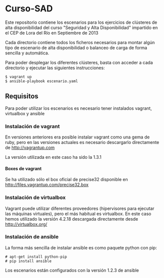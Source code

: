 # Curso-SAD

Este repositorio contiene los escenarios para los ejercicios de clústeres de
alta disponibilidad del curso "Seguridad y Alta Disponibilidad" impartido en el
CEP de Lora del Río en Septiembre de 2013

Cada directorio contiene todos los ficheros necesarios para montar algún tipo de
escenario de alta disponibilidad o balanceo de carga de forma sencilla y
automática.

Para poder desplegar los diferentes clústeres, basta con acceder a cada
directorio y ejecutar las siguientes instrucciones:
```
$ vagrant up
$ ansible-playbook escenario.yaml
```

## Requisitos

Para poder utilizar los escenarios es necesario tener instalados vagrant,
virtualbox y ansible

### Instalación de vagrant

En versiones anteriores era posible instalar vagrant como una gema de ruby, pero
en las versiones actuales es necesario descargarlo directamente de
http://vagrantup.com

La versión utilizada en este caso ha sido la 1.3.1

#### Boxes de vagrant

Se ha utilizado sólo el box oficial de precise32 disponible en http://files.vagrantup.com/precise32.box

### Instalación de virtualbox

Vagrant puede utilizar diferentes proveedores (hipervisores para ejecutar las
máquinas virtuales), pero el más habitual es virtualbox. En este caso hemos
utilizado la versión 4.2.18 descargada directamente desde http://virtualbox.org/

### Instalación de ansible

La forma más sencilla de instalar ansible es como paquete python con pip:
```
# apt-get install python-pip
# pip install ansible
```
Los escenarios están configurados con la versión 1.2.3 de ansible